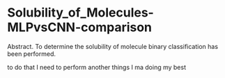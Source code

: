 # Solubility_of_Molecules-MLPvsCNN-comparison
Abstract.
To determine the solubility of molecule binary classification has been performed. 

to do that I need to perform another things
I ma doing my best 